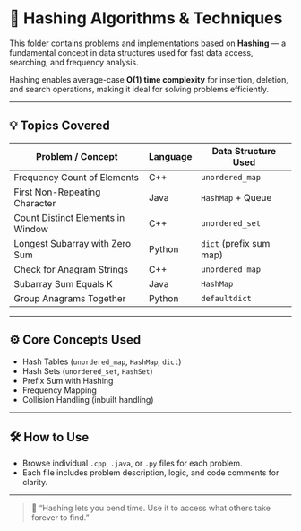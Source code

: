 # 🔐 Hashing Algorithms & Techniques

This folder contains problems and implementations based on **Hashing** — a fundamental concept in data structures used for fast data access, searching, and frequency analysis.

Hashing enables average-case **O(1) time complexity** for insertion, deletion, and search operations, making it ideal for solving problems efficiently.

---

## 💡 Topics Covered

| Problem / Concept                   | Language | Data Structure Used    |
|------------------------------------|----------|-------------------------|
| Frequency Count of Elements        | C++      | `unordered_map`         |
| First Non-Repeating Character      | Java     | `HashMap` + Queue       |
| Count Distinct Elements in Window  | C++      | `unordered_set`         |
| Longest Subarray with Zero Sum     | Python   | `dict` (prefix sum map) |
| Check for Anagram Strings          | C++      | `unordered_map`         |
| Subarray Sum Equals K              | Java     | `HashMap`               |
| Group Anagrams Together            | Python   | `defaultdict`           |

---

## ⚙️ Core Concepts Used

- Hash Tables (`unordered_map`, `HashMap`, `dict`)
- Hash Sets (`unordered_set`, `HashSet`)
- Prefix Sum with Hashing
- Frequency Mapping
- Collision Handling (inbuilt handling)

---

## 🛠️ How to Use

- Browse individual `.cpp`, `.java`, or `.py` files for each problem.
- Each file includes problem description, logic, and code comments for clarity.

---

> 🧠 “Hashing lets you bend time. Use it to access what others take forever to find.”

